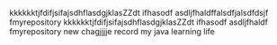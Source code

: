 kkkkkktjfdifjsifajsdhflasdgjklasZZdt ifhasodf asdljfhaldffalsdfjalsdfdsjf fmyrepository
kkkkkktjfdifjsifajsdhflasdgjklasZZdt ifhasodf asdljfhaldf fmyrepository
new chagjjjje
record my java learning life
